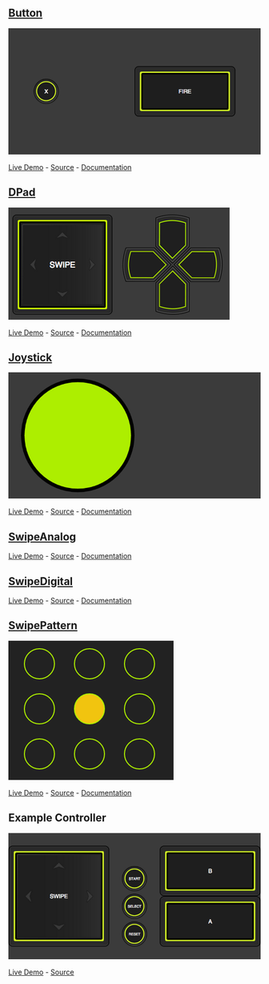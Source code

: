 ## [Button](https://github.com/AirConsole/airconsole-controls/blob/master/button/README.md)

![alt text](https://github.com/airconsole/airconsole-controls/raw/master/examples/button.png "Button Example")

[Live Demo](https://rawgit.com/AirConsole/airconsole-controls/master/examples/button.html) -
[Source](https://github.com/AirConsole/airconsole-controls/blob/master/examples/button.html) -
[Documentation](https://github.com/AirConsole/airconsole-controls/blob/master/button/README.md)

## [DPad](https://github.com/AirConsole/airconsole-controls/blob/master/dpad/README.md)

![alt text](https://github.com/airconsole/airconsole-controls/raw/master/examples/dpad.png "DPad Example")

[Live Demo](https://rawgit.com/AirConsole/airconsole-controls/master/examples/dpad.html) -
[Source](https://github.com/AirConsole/airconsole-controls/blob/master/examples/dpad.html) -
[Documentation](https://github.com/AirConsole/airconsole-controls/blob/master/dpad/README.md)

## [Joystick](https://github.com/AirConsole/airconsole-controls/blob/master/joystick/README.md)

![alt text](https://github.com/airconsole/airconsole-controls/raw/master/examples/joystick.png "Joystick Example")

[Live Demo](https://rawgit.com/AirConsole/airconsole-controls/master/examples/joystick.html) -
[Source](https://github.com/AirConsole/airconsole-controls/blob/master/examples/joystick.html) -
[Documentation](https://github.com/AirConsole/airconsole-controls/blob/master/joystick/README.md)

## [SwipeAnalog](https://github.com/AirConsole/airconsole-controls/blob/master/swipe-analog/README.md)

[Live Demo](https://rawgit.com/AirConsole/airconsole-controls/master/examples/swipe-area.html) -
[Source](https://github.com/AirConsole/airconsole-controls/blob/master/examples/swipe-analog.html) -
[Documentation](https://github.com/AirConsole/airconsole-controls/blob/master/swipe-analog/README.md)

## [SwipeDigital](https://github.com/AirConsole/airconsole-controls/blob/master/swipe-digital/README.md)

[Live Demo](https://rawgit.com/AirConsole/airconsole-controls/master/examples/swipe-area.html) -
[Source](https://github.com/AirConsole/airconsole-controls/blob/master/examples/swipe-digital.html) -
[Documentation](https://github.com/AirConsole/airconsole-controls/blob/master/swipe-digital/README.md)

## [SwipePattern](https://github.com/AirConsole/airconsole-controls/blob/master/swipe-pattern/README.md)

![alt text](https://github.com/airconsole/airconsole-controls/raw/master/examples/swipe-pattern.png "SwipePattern Example")

[Live Demo](https://rawgit.com/AirConsole/airconsole-controls/master/examples/swipe-pattern.html) -
[Source](https://github.com/AirConsole/airconsole-controls/blob/master/examples/swipe-pattern.html) -
[Documentation](https://github.com/AirConsole/airconsole-controls/blob/master/swipe-pattern/README.md)

## Example Controller

![alt text](https://github.com/airconsole/airconsole-controls/raw/master/examples/example-controller.png "Example Controller")

[Live Demo](https://rawgit.com/AirConsole/airconsole-controls/master/examples/example-controller.html) -
[Source](https://github.com/AirConsole/airconsole-controls/blob/master/examples/example-controller.html)
